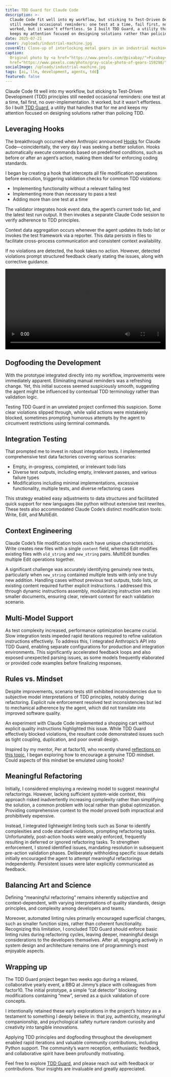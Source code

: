 ```yaml
---
title: TDD Guard for Claude Code
description: >-
  Claude Code fit well into my workflow, but sticking to Test-Driven Development (TDD) principles
  still needed occasional reminders: one test at a time, fail first, no over-implementation. It
  worked, but it wasn’t effortless. So I built TDD Guard, a utility that handles that for me and
  keeps my attention focused on designing solutions rather than policing TDD.
date: 2025-07-21
cover: /uploads/industrial-machine.jpg
coverAlt: Close-up of interlocking metal gears in an industrial machine
caption:
  Original photo by <a href="https://www.pexels.com/@pixabay/">Pixabay</a> on <a
  href="https://www.pexels.com/photo/gray-scale-photo-of-gears-159298/">Pexels</a>
socialImage: /uploads/industrial-machine.jpg
tags: [ai, llm, development, agents, tdd]
featured: false
---
```


Claude Code fit well into my workflow, but sticking to Test-Driven Development (TDD) principles
still needed occasional reminders: one test at a time, fail first, no over-implementation. It
worked, but it wasn’t effortless. So I built [TDD Guard](https://github.com/nizos/tdd-guard), a
utility that handles that for me and keeps my attention focused on designing solutions rather than
policing TDD.

## Leveraging Hooks

The breakthrough occurred when Anthropic announced
[Hooks](https://docs.anthropic.com/en/docs/claude-code/hooks) for Claude Code—coincidentally, the
very day I was seeking a better solution. Hooks automatically execute commands based on predefined
conditions, such as before or after an agent’s action, making them ideal for enforcing coding
standards.

I began by creating a hook that intercepts all file modification operations before execution,
triggering validation checks for common TDD violations:

- Implementing functionality without a relevant failing test
- Implementing more than necessary to pass a test
- Adding more than one test at a time

The validator integrates hook event data, the agent’s current todo list, and the latest test run
output. It then invokes a separate Claude Code session to verify adherence to TDD principles.

Context data aggregation occurs whenever the agent updates its todo list or invokes the test
framework via a reporter. This data persists in files to facilitate cross-process communication and
consistent context availability.

If no violations are detected, the hook takes no action. However, detected violations prompt
structured feedback clearly stating the issues, along with corrective guidance.

<video controls width="100%" class="blog-video">
  <source src="/uploads/videos/tdd-guard-demo.mp4" type="video/mp4">
  Your browser does not support the video tag.
</video>

## Dogfooding the Development

With the prototype integrated directly into my workflow, improvements were immediately apparent.
Eliminating manual reminders was a refreshing change. Yet, this initial success seemed suspiciously
smooth, suggesting the agent might be influenced by contextual TDD terminology rather than
validation logic.

Testing TDD Guard in an unrelated project confirmed this suspicion. Some clear violations slipped
through, while valid actions were mistakenly blocked, sometimes prompting humorous attempts by the
agent to circumvent restrictions using terminal commands.

## Integration Testing

That prompted me to invest in robust integration tests. I implemented comprehensive test data
factories covering various scenarios:

- Empty, in-progress, completed, or irrelevant todo lists
- Diverse test outputs, including empty, irrelevant passes, and various failure types
- Modifications including minimal implementations, excessive functionality, multiple tests, and
  diverse refactoring cases

This strategy enabled easy adjustments to data structures and facilitated quick support for new
languages like python without extensive test rewrites. These tests also accommodated Claude Code’s
distinct modification tools: Write, Edit, and MultiEdit.

## Context Engineering

Claude Code’s file modification tools each have unique characteristics. Write creates new files with
a single `content` field, whereas Edit modifies existing files with `old_string` and `new_string`
pairs. MultiEdit bundles multiple Edit operations together.

A significant challenge was accurately identifying genuinely new tests, particularly when
`new_string` contained multiple tests with only one truly new addition. Handling cases without
previous test outputs, todo lists, or existing content required further explicit instructions. I
addressed this through dynamic instructions assembly, modularizing instruction sets into smaller
documents, ensuring clear, relevant context for each validation scenario.

## Multi-Model Support

As test complexity increased, performance optimization became crucial. Slow integration tests
impeded rapid iterations required to refine validation instructions effectively. To address this, I
integrated Anthropic’s API into TDD Guard, enabling separate configurations for production and
integration environments. This significantly accelerated feedback loops and also exposed unexpected
parsing issues, as some models frequently elaborated or provided code examples before finalizing
responses.

## Rules vs. Mindset

Despite improvements, scenario tests still exhibited inconsistencies due to subjective model
interpretations of TDD principles, notably during refactoring. Explicit rule enforcement resolved
test inconsistencies but led to mechanical adherence by the agent, which did not translate into
improved software quality.

An experiment with Claude Code implemented a shopping cart without explicit quality instructions
highlighted this issue. While TDD Guard effectively blocked violations, the resultant code
demonstrated issues such as tight coupling, duplication, and poor overall design.

Inspired by my mentor, Per at factor10, who recently shared
[reflections on this topic](https://programmaticallyspeaking.com/a-tdd-mindset.html), I began
exploring how to encourage a genuine TDD mindset. Could aspects of this mindset be emulated using
hooks?

## Meaningful Refactoring

Initially, I considered employing a reviewing model to suggest meaningful refactorings. However,
lacking sufficient system-wide context, this approach risked inadvertently increasing complexity
rather than simplifying the solution, a common problem with local rather than global optimization.
Providing comprehensive context to the model proved both impractical and prohibitively expensive.

Instead, I integrated lightweight linting tools such as Sonar to identify complexities and code
standard violations, prompting refactoring tasks. Unfortunately, post-action hooks were weakly
enforced, frequently resulting in deferred or ignored refactoring tasks. To strengthen enforcement,
I stored identified issues, mandating resolution in subsequent pre-action validation phases.
Deliberately withholding specific issue details initially encouraged the agent to attempt meaningful
refactorings independently. Persistent issues were later explicitly communicated as feedback.

## Balancing Art and Science

Defining “meaningful refactoring” remains inherently subjective and context-dependent, with varying
interpretations of quality standards, design principles, and complexity among developers and teams.

Moreover, automated linting rules primarily encouraged superficial changes, such as smaller function
sizes, rather than coherent functionality. Recognizing this limitation, I concluded TDD Guard should
enforce basic linting rules during refactoring cycles, leaving deeper, meaningful design
considerations to the developers themselves. After all, engaging actively in system design and
architecture remains one of programming’s most enjoyable aspects.

## Wrapping up

The TDD Guard project began two weeks ago during a relaxed, collaborative yearly event, a BBQ at
Jimmy’s place with colleagues from factor10. The initial prototype, a simple “cat detector” blocking
modifications containing “mew”, served as a quick validation of core concepts.

I intentionally retained these early explorations in the project’s history as a testament to
something I deeply believe in: that joy, authenticity, meaningful companionship, and psychological
safety nurture random curiosity and creativity into tangible innovations.

Applying TDD principles and dogfooding throughout the development enabled rapid iterations and
valuable community contributions, including Python support. The community’s warm reception,
enthusiastic feedback, and collaborative spirit have been profoundly motivating.

Feel free to explore [TDD Guard](https://github.com/nizos/tdd-guard), and please reach out with
feedback or contributions. Your insights are invaluable and greatly appreciated.
